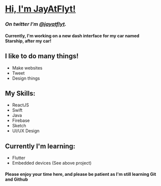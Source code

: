 # [Hi, I'm JayAtFlyt!](https://www.jayatflyt.com)
### _On twitter I'm [@jayatflyt](https://twitter.com/jayatflyt)._

#### Currently, I'm working on a new dash interface for my car named Starship, after my car!

## I like to do many things!
- Make websites
- Tweet
- Design things

## My Skills:
 - ReactJS
 - Swift
 - Java
 - Firebase
 - Sketch
 - UI/UX Design

## Currently I'm learning:
 - Flutter
 - Embedded devices (See above project)

#### Please enjoy your time here, and please be patient as I'm still learning Git and Github
